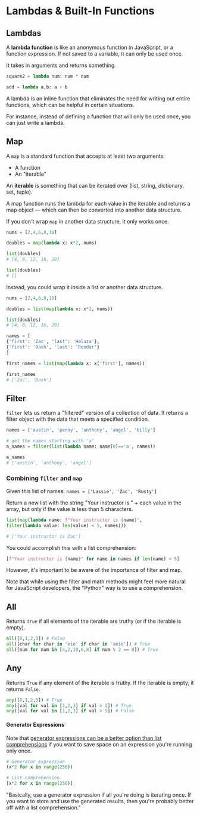 # Lambdas & Built-In Functions

## Lambdas

A **lambda function** is like an anonymous function in JavaScript, or a function expression. If not
saved to a variable, it can only be used once.

It takes in arguments and returns something.

```python
square2 = lambda num: num * num

add = lambda a,b: a + b
```

A lambda is an inline function that eliminates the need for writing out entire functions, which can
be helpful in certain situations.

For instance, instead of defining a function that will only be used once, you can just write a
lambda.

## Map

A `map` is a standard function that accepts at least two arguments:

- A function
- An "iterable"

An **iterable** is something that can be iterated over (list, string, dictionary, set, tuple).

A map function runs the lambda for each value in the iterable and returns a map object — which can
then be converted into another data structure.

If you don't wrap `map` in another data structure, it only works once.

```python
nums = [2,4,6,8,10]

doubles = map(lambda x: x*2, nums)

list(doubles)
# [4, 8, 12, 16, 20]

list(doubles)
# []
```

Instead, you could wrap it inside a list or another data structure.

```python
nums = [2,4,6,8,10]

doubles = list(map(lambda x: x*2, nums))

list(doubles)
# [4, 8, 12, 16, 20]
```

```python
names = [
{'first': 'Zac', 'last': 'Haluza'},
{'first': 'Dash', 'last': 'Rendar'}
]

first_names = list(map(lambda x: x['first'], names))

first_names
# ['Zac', 'Dash']
```

## Filter

`filter` lets us return a "filtered" version of a collection of data. It returns a filter object
with the data that meets a specified condition.

```python
names = ['austin', 'penny', 'anthony', 'angel', 'billy']

# get the names starting with 'a'
a_names = filter(list(lambda name: name[0]=='a', names))

a_names
# ['austin', 'anthony', 'angel']
```

### Combining `filter` and `map`

Given this list of names: `names = ['Lassie', 'Zac', 'Rusty']`

Return a new list with the string "Your instructor is " + each value in the array, but only if the
value is less than 5 characters.

```python
list(map(lambda name: f"Your instructor is {name}",
filter(lambda value: len(value) < 5, names)))

# ['Your instructor is Zac']
```

You could accomplish this with a list comprehension:

```python
[f"Your instructor is {name}" for name in names if len(name) < 5]
```

However, it's important to be aware of the importance of filter and map.

Note that while using the filter and math methods might feel more natural for JavaScript developers,
the "Python" way is to use a comprehension.

## All

Returns `True` if all elements of the iterable are truthy (or if the iterable is empty).

```python
all([0,1,2,3]) # False
all([char for char in 'eio' if char in 'aeio']) # True
all([num for num in [4,2,10,6,8] if num % 2 == 0]) # True
```

## Any

Returns `True` if any element of the iterable is truthy. If the iterable is empty, it returns
`False`.

```python
any([0,1,2,3]) # True
any([val for val in [1,2,3] if val > 2]) # True
any([val for val in [1,2,3] if val > 5]) # False
```

#### Generator Expressions

Note that
[generator expressions can be a better option than list comprehensions](https://stackoverflow.com/questions/47789/generator-expressions-vs-list-comprehension)
if you want to save space on an expression you're running only once.

```python
# Generator expression
(x*2 for x in range(256))

# List comprehension
[x*2 for x in range(256)]
```

"Basically, use a generator expression if all you're doing is iterating once. If you want to store
and use the generated results, then you're probably better off with a list comprehension."
